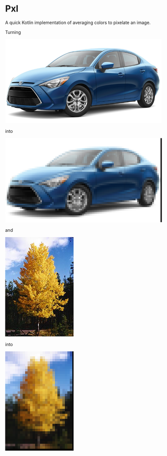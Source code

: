 
# Pxl
A quick Kotlin implementation of averaging colors to pixelate an image. 

Turning 

![](https://github.com/j-roskopf/Pxl/blob/master/samples/car.jpg?raw=true)

into

![](https://github.com/j-roskopf/Pxl/blob/master/out/car.png?raw=true)

and

![](https://github.com/j-roskopf/Pxl/blob/master/samples/tree.jpg?raw=true)

into 

![](https://github.com/j-roskopf/Pxl/blob/master/out/tree.png?raw=true)
